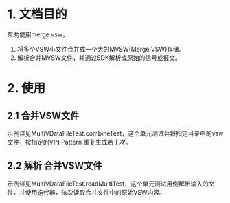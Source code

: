 # 1. 文档目的
帮助使用merge vsw，
1. 将多个VSW小文件合并成一个大的MVSW(Merge VSW)存储。
2. 解析合并MVSW文件，并通过SDK解析成原始的信号或报文。


# 2. 使用

## 2.1 合并VSW文件
示例详见MultiVDataFileTest.combineTest，这个单元测试会将指定目录中的vsw文件，按指定的VIN Pattern 重复生成若干次。


## 2.2 解析  合并VSW文件
示例详见MultiVDataFileTest.readMultiTest，这个单元测试用例解析输入的文件，并使用迭代器，依次读取合并文件中的原始VSW内容。


